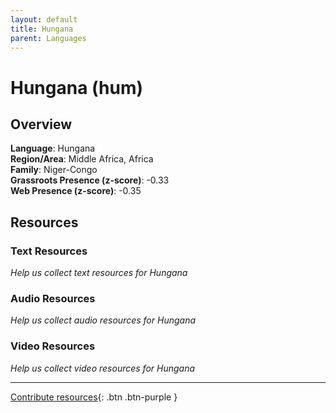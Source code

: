 ```yaml
---
layout: default
title: Hungana
parent: Languages
---
```


# Hungana (hum)

## Overview

**Language**: Hungana  
**Region/Area**: Middle Africa, Africa  
**Family**: Niger-Congo  
**Grassroots Presence (z-score)**: -0.33  
**Web Presence (z-score)**: -0.35  

## Resources

### Text Resources
*Help us collect text resources for Hungana*

### Audio Resources
*Help us collect audio resources for Hungana*

### Video Resources
*Help us collect video resources for Hungana*

---

[Contribute resources](https://forms.office.com/e/1SfLJx3u1r){: .btn .btn-purple }
